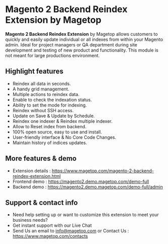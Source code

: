 # Magento 2 Backend Reindex Extension by Magetop

**Magento 2 Backend Reindex Extension** by Magetop allows customers to quickly and easily update individual or all indexes from within your Magento admin. Ideal for project managers or QA department during site development and testing of new product and functionality. This module is not meant for large productions environment.

## Highlight features

- Reindex all data in seconds.
- A handy grid management.
- Multiple actions to reindex data.
- Enable to check the indexation status.
- Ability to set the mode for indexing.
- Reindex without SSH access.
- Update on Save & Update by Schedule.
- Reindex one indexer & Reindex multiple indexer.
- Allow to Reset index from backend.
- 100% open source, easy to use and install.
- User-friendly interface & No Core Code Changes.
- Maintain history of indices updates.

## More features & demo

- Extension details : https://www.magetop.com/magento-2-backend-reindex-extension.html
- Frontend demo : https://magento2.demo.magetop.com/demo-full
- Backend demo : https://magento2.demo.magetop.com/demo-full/admin

## Support & contact info

- Need help setting up or want to customize this extension to meet your business needs? 
- Get instant support with our Live Chat
- Send Us an email to info@magetop.com or Contact Us : https://www.magetop.com/contacts
